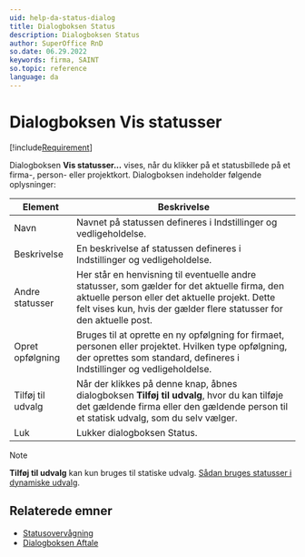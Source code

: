 ```yaml
---
uid: help-da-status-dialog
title: Dialogboksen Status
description: Dialogboksen Status
author: SuperOffice RnD
so.date: 06.29.2022
keywords: firma, SAINT
so.topic: reference
language: da
---
```


# Dialogboksen Vis statusser

[!include[Requirement](includes/req-saint.md)]

Dialogboksen **Vis statusser...** vises, når du klikker på et statusbillede på et firma-, person- eller projektkort. Dialogboksen indeholder følgende oplysninger:

| Element | Beskrivelse |
|---|---|
| Navn | Navnet på statussen defineres i Indstillinger og vedligeholdelse. |
| Beskrivelse | En beskrivelse af statussen defineres i Indstillinger og vedligeholdelse. |
| Andre statusser | Her står en henvisning til eventuelle andre statusser, som gælder for det aktuelle firma, den aktuelle person eller det aktuelle projekt. Dette felt vises kun, hvis der gælder flere statusser for den aktuelle post. |
| Opret opfølgning | Bruges til at oprette en ny opfølgning for firmaet, personen eller projektet. Hvilken type opfølgning, der oprettes som standard, defineres i Indstillinger og vedligeholdelse. |
| Tilføj til udvalg | Når der klikkes på denne knap, åbnes dialogboksen **Tilføj til udvalg**, hvor du kan tilføje det gældende firma eller den gældende person til et statisk udvalg, som du selv vælger. |
| Luk | Lukker dialogboksen Status. |

> [!NOTE]
> **Tilføj til udvalg** kan kun bruges til statiske udvalg. [Sådan bruges statusser i dynamiske udvalg][1].

## Relaterede emner

* [Statusovervågning][2]
* [Dialogboksen Aftale][3]

<!-- Referenced links -->
[1]: using-status-monitors-in-dynamic-selections.md
[2]: index.md
[3]:  ../../../diary/learn/screen/dialog-for-followups.md

<!-- Referenced images -->
